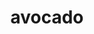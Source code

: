 ---
layout: smileys&emotion
title: avocado
emoji: avocado
permalink: 🥑.html
image: assets/img/3moji/avocado.png
---